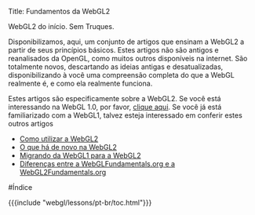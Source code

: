 Title: Fundamentos da WebGL2

WebGL2 do início. Sem Truques.

Disponibilizamos, aqui, um conjunto de artigos que ensinam a WebGL2 a partir de seus princípios básicos.
Estes artigos não são antigos e reanalisados da OpenGL, como muitos outros disponíveis na internet.
São totalmente novos, descartando as ideias antigas e desatualizadas, disponibilizando à você uma compreensão completa do que a WebGL realmente é, e como ela realmente funciona.

Estes artigos são especificamente sobre a WebGL2.
Se você está interessando na WebGL 1.0, por favor, [clique aqui](https://webglfundamentals.org).
Se você já está familiarizado com a WebGL1, talvez esteja interessado em conferir estes outros artigos

<ul>
<li><a href="/webgl/lessons/webgl-getting-webgl2.html">Como utilizar a WebGL2</a></li>
<li><a href="/webgl/lessons/webgl2-whats-new.html">O que há de novo na WebGL2</a></li>
<li><a href="/webgl/lessons/webgl1-to-webgl2.html">Migrando da WebGL1 para a WebGL2</a></li>
<li><a href="/webgl/lessons/webgl1-to-webgl2-fundamentals.html">Diferenças entre a WebGLFundamentals.org e a WebGL2Fundamentals.org</a></li>
</ul>

#Índice

{{{include "webgl/lessons/pt-br/toc.html"}}}


<!--

{{{table_of_contents}}}

-->
